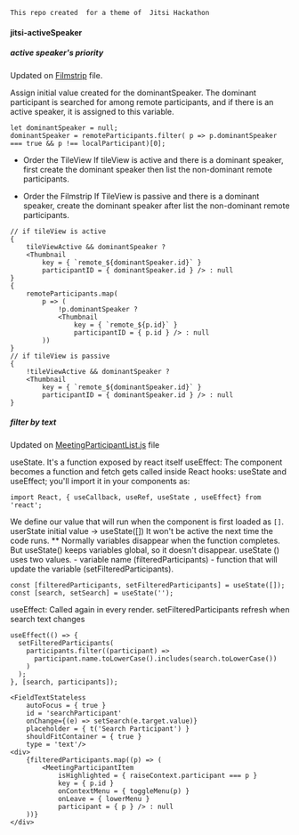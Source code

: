 ```This repo created  for a theme of  Jitsi Hackathon```

#### jitsi-activeSpeaker
##### active speaker's priority
Updated on [Filmstrip](https://github.com/bayraktarulku/jitsi-activeSpeaker/blob/main/jitsi-meet/react/features/filmstrip/components/web/Filmstrip.js) file.

Assign initial value created for the dominantSpeaker.
The dominant participant is searched for among remote participants, and if there is an active speaker, it is assigned to this variable.
```
let dominantSpeaker = null;
dominantSpeaker = remoteParticipants.filter( p => p.dominantSpeaker === true && p !== localParticipant)[0];
```
- Order the TileView
If tileView is active and there is a dominant speaker, first create the dominant speaker then list the non-dominant remote participants.

- Order the Filmstrip
If TileView is passive and there is a dominant speaker, create the dominant speaker after list the non-dominant remote participants.

```
// if tileView is active
{
    tileViewActive && dominantSpeaker ?
    <Thumbnail
        key = { `remote_${dominantSpeaker.id}` }
        participantID = { dominantSpeaker.id } /> : null
}
{
    remoteParticipants.map(
        p => (
            !p.dominantSpeaker ?
            <Thumbnail
                key = { `remote_${p.id}` }
                participantID = { p.id } /> : null
        ))
}
// if tileView is passive
{
    !tileViewActive && dominantSpeaker ?
    <Thumbnail
        key = { `remote_${dominantSpeaker.id}` }
        participantID = { dominantSpeaker.id } /> : null
}
```

##### filter by text
Updated on [MeetingParticipantList.js](https://github.com/bayraktarulku/jitsi-activeSpeaker/blob/main/jitsi-meet/react/features/participants-pane/components/MeetingParticipantList.js) file

useState. It's a function exposed by react itself
useEffect: The component becomes a function and fetch gets called inside
React hooks: useState and useEffect; you'll import it in your components as:

```
import React, { useCallback, useRef, useState , useEffect} from 'react';
```

We define our value that will run when the component is first loaded as `[]`.
userState initial value -> useState([])
It won't be active the next time the code runs.
** Normally variables disappear when the function completes. But useState()
   keeps variables global, so it doesn't disappear.
useState () uses two values.
    - variable name (filteredParticipants)
    - function that will update the variable (setFilteredParticipants).
```
const [filteredParticipants, setFilteredParticipants] = useState([]);
const [search, setSearch] = useState('');
```

useEffect: Called again in every render. setFilteredParticipants refresh when search text changes
```
useEffect(() => {
  setFilteredParticipants(
    participants.filter((participant) =>
      participant.name.toLowerCase().includes(search.toLowerCase())
    )
  );
}, [search, participants]);
```


```
<FieldTextStateless
    autoFocus = { true }
    id = 'searchParticipant'
    onChange={(e) => setSearch(e.target.value)}
    placeholder = { t('Search Participant') }
    shouldFitContainer = { true }
    type = 'text'/>
<div>
    {filteredParticipants.map((p) => (
        <MeetingParticipantItem
            isHighlighted = { raiseContext.participant === p }
            key = { p.id }
            onContextMenu = { toggleMenu(p) }
            onLeave = { lowerMenu }
            participant = { p } /> : null
    ))}
</div>
```
